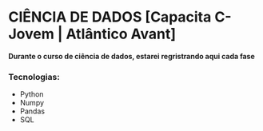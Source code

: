 # CIÊNCIA DE DADOS [Capacita C-Jovem | Atlântico Avant]

**Durante o curso de ciência de dados, estarei regristrando aqui cada fase**

### Tecnologias:

* Python
* Numpy
* Pandas
* SQL